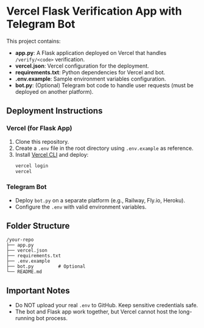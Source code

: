 # Vercel Flask Verification App with Telegram Bot

This project contains:
- **app.py**: A Flask application deployed on Vercel that handles `/verify/<code>` verification.
- **vercel.json**: Vercel configuration for the deployment.
- **requirements.txt**: Python dependencies for Vercel and bot.
- **.env.example**: Sample environment variables configuration.
- **bot.py**: (Optional) Telegram bot code to handle user requests (must be deployed on another platform).

## Deployment Instructions

### Vercel (for Flask App)
1. Clone this repository.
2. Create a `.env` file in the root directory using `.env.example` as reference.
3. Install [Vercel CLI](https://vercel.com/docs/cli) and deploy:
   ```bash
   vercel login
   vercel
   ```

### Telegram Bot
- Deploy `bot.py` on a separate platform (e.g., Railway, Fly.io, Heroku).
- Configure the `.env` with valid environment variables.

## Folder Structure
```
/your-repo
├── app.py
├── vercel.json
├── requirements.txt
├── .env.example
├── bot.py         # Optional
└── README.md
```

## Important Notes
- Do NOT upload your real `.env` to GitHub. Keep sensitive credentials safe.
- The bot and Flask app work together, but Vercel cannot host the long-running bot process.